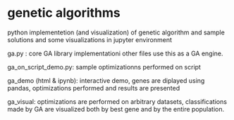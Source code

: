 # genetic algorithms
python implementetion (and visualization) of genetic algorithm and sample solutions and some visualizations in jupyter environment

ga.py : core GA library implementationi other files use this as a GA engine.

ga_on_script_demo.py: sample optimizationns performed on script

ga_demo (html & ipynb): interactive demo, genes are diplayed using pandas, optimizations performed and results are presented 

ga_visual: optimizations are performed on arbitrary datasets, classifications made by GA are visualized both by best gene and by the entire population. 
